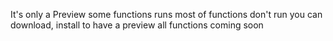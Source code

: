 It's only a Preview
some functions runs
most of functions don't run
you can download, install to have a preview
all functions coming soon
